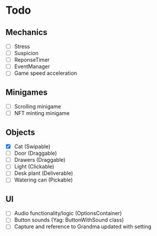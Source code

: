 # Todo
## Mechanics
- [ ] Stress
- [ ] Suspicion
- [ ] ReponseTimer
- [ ] EventManager
- [ ] Game speed acceleration
## Minigames
- [ ] Scrolling minigame
- [ ] NFT minting minigame 

## Objects
- [x] Cat (Swipable)
- [ ] Door (Draggable)
- [ ] Drawers (Draggable)
- [ ] Light (Clickable)
- [ ] Desk plant (Deliverable)
- [ ] Watering can (Pickable)

## UI
- [ ] Audio functionality/logic (OptionsContainer)
- [ ] Button sounds (Yag: ButtonWithSound class)
- [ ] Capture and reference to Grandma updated with setting